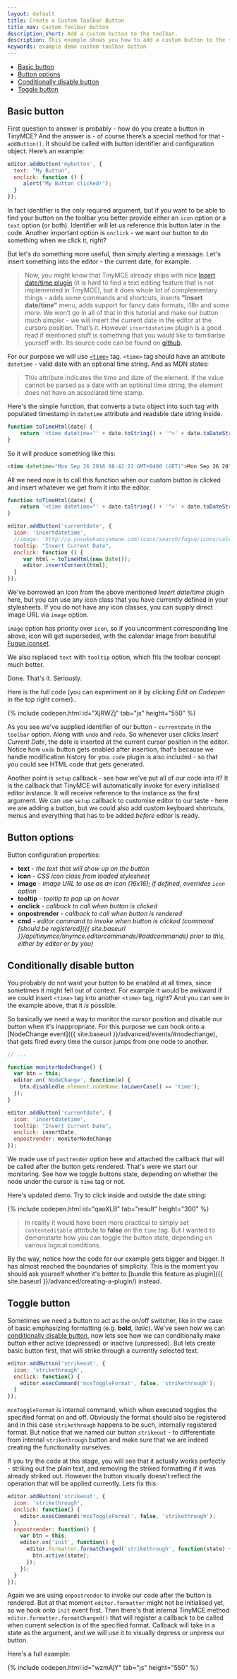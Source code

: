 ```yaml
---
layout: default
title: Create a Custom Toolbar Button
title_nav: Custom Toolbar Button
description_short: Add a custom button to the toolbar.
description: This example shows you how to add a custom button to the toolbar.
keywords: example demo custom toolbar button
---
```


* [Basic button](#basicbutton)
* [Button options](#buttonoptions)
* [Conditionally disable button](#conditionallydisablebutton)
* [Toggle button](#togglebutton)


## Basic button

First question to answer is probably - how do you create a button in TinyMCE? And the answer is - of course there’s a special method for that - `addButton()`. It should be called with button identifier and configuration object. Here’s an example:

```js
editor.addButton('mybutton', {
  text: "My Button",
  onclick: function () {
     alert("My Button clicked!");
  }
});
``` 

In fact identifier is the only required argument, but if you want to be able to find your button on the toolbar you better provide either an `icon` option or a `text` option (or both). Identifier will let us reference this button later in the code. Another important option is `onclick` - we want our button to do something when we click it, right?

But let's do something more useful, than simply alerting a message. Let's insert something into the editor - the current date, for example. 

> Now, you might know that TinyMCE already ships with nice [Insert date/time plugin](https://www.tinymce.com/docs/plugins/insertdatetime/) (it is hard to find a text editing feature that is not implemented in TinyMCE), but it does whole lot of complementary things - adds some commands and shortcuts, inserts **"Insert date/time"** menu, adds support for fancy date formats, i18n and some more. We won’t go in all of that in this tutorial and make our button much simpler - we will insert the current date in the editor at the cursors position. That’s it. However `insertdatetime` plugin is a good read if mentioned stuff is something that you would like to familiarise yourself with. Its source code can be found on [github](https://github.com/tinymce/tinymce/blob/master/js/tinymce/plugins/insertdatetime/plugin.js).

For our purpose we will use [`<time>`](https://developer.mozilla.org/en-US/docs/Web/HTML/Element/time) tag. `<time>` tag should have an attribute `datetime` - valid date with an optional time string. And as MDN states:

> This attribute indicates the time and date of the element. If the value cannot be parsed as a date with an optional time string, the element does not have an associated time stamp.

Here's the simple function, that converts a `Date` object into such tag with populated timestamp in `datetime` attribute and readable date string inside.

```js
function toTimeHtml(date) {
    return '<time datetime="' + date.toString() + '">' + date.toDateString() + '</time>';
}
```

So it will produce something like this:

```html
<time datetime="Mon Sep 26 2016 08:42:22 GMT+0400 (GET)">Mon Sep 26 2016</time>
```

All we need now is to call this function when our custom button is clicked and insert whatever we get from it into the editor. 

```js
function toTimeHtml(date) {
    return '<time datetime="' + date.toString() + '">' + date.toDateString() + '</time>';
}

editor.addButton('currentdate', {
  icon: 'insertdatetime',
  //image: 'http://p.yusukekamiyamane.com/icons/search/fugue/icons/calendar-blue.png',
  tooltip: "Insert Current Date",
  onclick: function () {
     var html = toTimeHtml(new Date());
     editor.insertContent(html);
  }
});
``` 

We've borrowed an icon from the above mentioned *Insert date/time* plugin here, but you can use any icon class that you have currently defined in your stylesheets. If you do not have any icon classes, you can supply direct image URL via `image` option. 

`image` option has priority over `icon`, so if you uncomment corresponding line above, icon will get superseded, with the calendar image from beautiful [Fugue iconset](http://p.yusukekamiyamane.com/).

We also replaced `text` with `tooltip` option, which fits the toolbar concept much better.

Done. That's it. Seriously. 

Here is the full code (you can experiment on it by clicking *Edit on Codepen* in the top right corner)..

{% include codepen.html id="XjRWZj" tab="js" height="550" %}


As you see we've supplied identifier of our button - `currentdate` in the `toolbar` option. Along with `undo` and `redo`. So whenever user clicks *Insert Current Date*, the date is inserted at the current cursor position in the editor. Notice how `undo` button gets enabled after insertion, that's because we handle modification history for you. `code` plugin is also included - so that you could see HTML code that gets generated.
  
Another point is `setup` callback - see how we've put all of our code into it? It is the callback that TinyMCE will automatically invoke for every initialised editor instance. It will receive reference to the instance as the first argument. We can use `setup` callback to customise editor to our taste - here we are adding a button, but we could also add custom keyboard shortcuts, menus and everything that has to be added *before* editor is ready.


## Button options

Button configuration properties:

* **text** - *the text that will show up on the button*
* **icon** - *CSS icon class from loaded stylesheet*
* **image** - *image URL to use as an icon (16x16); if defined, overrides `icon` option*
* **tooltip** - *tooltip to pop up on hover*
* **onclick** - *callback to call when button is clicked*
* **onpostrender** - *callback to call when button is rendered*
* **cmd** - *editor command to invoke when button is clicked (command [should be registered]({{ site.baseurl }}/api/tinymce/tinymce.editorcommands/#addcommands) prior to this, either by editor or by you)*

## Conditionally disable button

You probably do not want your button to be enabled at all times, since sometimes it might fell out of context. For example it would be awkward if we could insert `<time>` tag into another `<time>` tag, right? And you can see in the example above, that it *is* possible.

So basically we need a way to monitor the cursor position and disable our button when it's inappropriate. For this purpose we can hook onto a [NodeChange event]({{ site.baseurl }}/advanced/events/#nodechange), that gets fired every time the cursor jumps from one node to another.

```js
// ...

function monitorNodeChange() {
  var btn = this;
  editor.on('NodeChange', function(e) {
    btn.disabled(e.element.nodeName.toLowerCase() == 'time');
  });
}

editor.addButton('currentdate', {
  icon: 'insertdatetime',
  tooltip: "Insert Current Date",
  onclick: insertDate,
  onpostrender: monitorNodeChange
});
```
We made use of `postrender` option here and attached the callback that will be called after the button gets rendered. That's were we start our monitoring. See how we toggle buttons state, depending on whether the node under the cursor is `time` tag or not.

Here's updated demo. Try to click inside and outside the date string:

{% include codepen.html id="qaoXLB" tab="result" height="300" %}

> In reality it would have been more practical to simply set `contenteditable` attribute to **false** on the `time` tag. But I wanted to demonstarte how you can toggle the button state, depending on various logical conditions.

By the way, notice how the code for our example gets bigger and bigger. It has almost reached the boundaries of simplicity. This is the moment you should ask yourself whether it's better to [bundle this feature as plugin]({{ site.baseurl }}/advanced/creating-a-plugin/) instead.

## Toggle button

Sometimes we need a button to act as the on/off switcher, like in the case of basic emphasizing formatting (e.g. **bold**, *italic*). We've seen how we can [conditionally disable button](#conditionallydisablebutton), now lets see how we can conditionally make button either active (depressed) or inactive (unpressed). But lets create basic button first, that will strike through a currently selected text.

```js
editor.addButton('strikeout', {
  icon: 'strikethrough',
  onclick: function() {
    editor.execCommand('mceToggleFormat', false, 'strikethrough');
  }
});
```

`mceToggleFormat` is internal command, which when executed toggles the specified format on and off. Obviously the format should also be registered and in this case `strikethrough` happens to be such, internally registered format. But notice that we named our button `strikeout` - to differentiate from internal `strikethrough` button and make sure that we are indeed creating the functionality ourselves.

If you try the code at this stage, you will see that it actually works perfectly - striking out the plain text, and removing the striked formatting if it was already striked out. However the button visually doesn't reflect the operation that will be applied currently. Lets fix this:

```js
editor.addButton('strikeout', {
  icon: 'strikethrough',
  onclick: function() {
    editor.execCommand('mceToggleFormat', false, 'strikethrough');
  },
  onpostrender: function() {
    var btn = this;
    editor.on('init', function() {
      editor.formatter.formatChanged('strikethrough', function(state) {
        btn.active(state);
      });
    });
  }
});
```

Again we are using `onpostrender` to invoke our code after the button is rendered. But at that moment `editor.formatter` might not be initialised yet, so we hook onto `init` event first. Then there's that internal TinyMCE method `editor.formatter.formatChanged()` that will register a callback to be called when current selection is of the specified format. Callback will take in a state as the argument, and we will use it to visually depress or unpress our button.

Here's a full example:

{% include codepen.html id="wzmAjY" tab="js" height="550" %}

